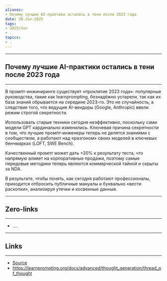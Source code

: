 ```yaml
---
aliases: 
- Почему лучшие AI-практики остались в тени после 2023 года 
date: 30-Jun-2025
tags:
- 2025/Jun
- .
topics:
- .
---
```

-----
##  Почему лучшие AI-практики остались в тени после 2023 года 
-----
В промпт-инжиниринге существует «проклятие 2023 года»: популярные руководства, такие как learnprompting, безнадёжно устарели, так как их база знаний обрывается на середине 2023-го. Это не случайность, а следствие того, что ведущие AI-вендоры (Google, Anthropic) ввели режим строгой секретности.

Использовать старые техники сегодня неэффективно, поскольку сами модели GPT кардинально изменились. Ключевая причина секретности в том, что лучшие промпт-инженеры теперь не делятся знаниями с сообществом, а работают над «разгоном» своих моделей в ключевых бенчмарках (LOFT, SWE Bench). 

Качественный промпт может дать +20% к результату теста, что напрямую влияет на корпоративные продажи, поэтому самые передовые методики теперь являются коммерческой тайной и скрыты за NDA.

В результате, чтобы понять, как сегодня работают профессионалы, приходится отбросить публичные мануалы и буквально «вести раскопки», анализируя утечки и косвенные данные.

---
## Zero-links
---
- ....

---
## Links
---
- [Source](https://t.me/turboproject/1776)
- https://learnprompting.org/docs/advanced/thought_generation/thread_of_thought